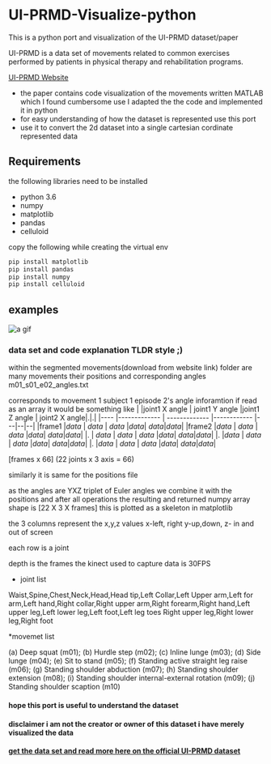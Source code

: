 # UI-PRMD-Visualize-python
This is a python port and visualization of the UI-PRMD dataset/paper 

UI-PRMD is a data set of movements related to common exercises performed by patients in physical therapy and rehabilitation programs.

[UI-PRMD Website](https://webpages.uidaho.edu/ui-prmd/)

* the paper contains code visualization of the movements written MATLAB which I found cumbersome use 
I adapted the the code and implemented it in python 
* for easy understanding of how the dataset is represented use this port
* use it to convert the 2d dataset into a single cartesian cordinate
 represented data

## Requirements

the following libraries need to be installed 
* python 3.6
* numpy
* matplotlib
* pandas
* celluloid 

copy the following while creating the virtual env
```bash
pip install matplotlib
pip install pandas
pip install numpy
pip install celluloid
```

## examples

![a gif](images/grid5.gif)

### data set and code explanation TLDR style ;)  ###
within the segmented movements(download from website link) folder are many movements their positions and corresponding angles
m01_s01_e02_angles.txt

corresponds to movement 1 subject 1 episode 2's angle inforamtion
if read as an array
it would be something like
|       |joint1 X angle  | joint1 Y angle |joint1 Z angle | joint2 X angle|.|.|
|----   |-------------   | -------------  |------------   |---|--|--|
|frame1 |*data*          | *data*         |    *data*     |*data*| *data*|*data*|
|frame2 |*data*          | *data*         |    *data*     |*data*| *data*|*data*|
|.      | *data*         | *data*         |    *data*     |*data*| *data*|*data*|
|.      |*data*          | *data*         |    *data*     |*data*| *data*|*data*|
|.      |*data*          | *data*         |    *data*     |*data*| *data*|*data*|

[frames x 66] (22 joints x 3 axis = 66)

similarly it is same for the positions file

as the angles are YXZ triplet of Euler angles we combine it with the positions and 
after all operations the resulting and returned numpy array shape is [22 X 3 X frames]
this is plotted as a skeleton in matplotlib

the 3 columns represent the x,y,z values x-left, right y-up,down, z- in and out of screen

each row is a joint

depth is the frames the kinect used to capture data is 30FPS

* joint list  

Waist,Spine,Chest,Neck,Head,Head tip,Left Collar,Left Upper arm,Left for arm,Left hand,Right collar,Right upper arm,Right forearm,Right hand,Left upper leg,Left lower leg,Left foot,Left leg toes Right upper leg,Right lower leg,Right foot

*movemet list

(a) Deep squat (m01); (b) Hurdle step (m02); (c) Inline
lunge (m03); (d) Side lunge (m04); (e) Sit to stand (m05); (f) Standing active straight leg raise (m06);
(g) Standing shoulder abduction (m07); (h) Standing shoulder extension (m08); (i) Standing shoulder
internal-external rotation (m09); (j) Standing shoulder scaption (m10)

#### hope this port is useful to understand the dataset ####
#### disclaimer i am not the creator or owner of this dataset i have merely visualized the data ####
#### [get the data set and read more here on the official UI-PRMD dataset](https://webpages.uidaho.edu/ui-prmd/)
